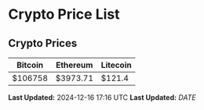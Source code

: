 # Crypto Price List

## Crypto Prices
| Bitcoin | Ethereum | Litecoin |
| ------- | -------- | -------- |
| $106758 | $3973.71 | $121.4 |
**Last Updated:** 2024-12-16 17:16 UTC
**Last Updated:** $DATE$
